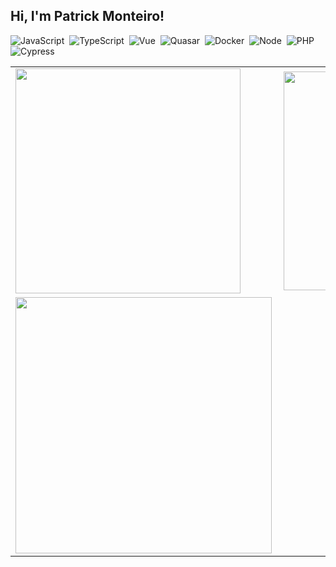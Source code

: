 
##  Hi, I'm Patrick Monteiro!

![JavaScript](https://img.shields.io/badge/-JavaScript-FEAE32?style=flat&logoColor=fff&logo=javascript)&nbsp;
![TypeScript](https://img.shields.io/badge/-TypeScript-007ACC?style=flat&logoColor=fff&logo=typescript)&nbsp;
![Vue](https://img.shields.io/badge/-Vue.js-41BA82?style=flat&logoColor=fff&logo=vue.js)&nbsp;
![Quasar](https://img.shields.io/badge/-Quasar-1976D1?style=flat&logoColor=fff&logo=quasar)&nbsp;
![Docker](https://img.shields.io/badge/-Docker-099cec?style=flat&logoColor=fff&logo=docker)&nbsp;
![Node](https://img.shields.io/badge/-Node.js-5B9856?style=flat&logoColor=fff&logo=node.js)&nbsp;
![PHP](https://img.shields.io/badge/-PHP-369?style=flat&logoColor=fff&logo=php)&nbsp;
![Cypress](https://img.shields.io/badge/-Cypress-111111?style=flat&logoColor=fff&logo=cypress)&nbsp;

<center>
  <table>
    <tr>
        <td><img width="360px" align="left" src="https://github-readme-stats.vercel.app/api?username=patrickmonteiro&theme=dracula"/></td>
       <td><img width="350px" align="left" src="https://github-readme-stats.vercel.app/api/top-langs/?username=patrickmonteiro&layout=compact&theme=dracula" /></td>
    </tr>  
    <tr>
       <td><img width="410px" align="left" src="https://github-readme-stats.vercel.app/api/wakatime?username=@patrickmonteiro&theme=dracula&layout=compact"/></td>
    </tr> 
  </table>
</center>  

